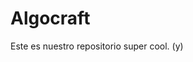 Algocraft                                                                                                                                                                 
==========

Este es nuestro repositorio super cool. (y)
